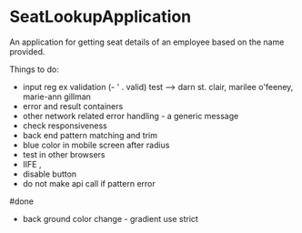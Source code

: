 # SeatLookupApplication
 An application for getting seat details of an employee based on the name provided.

Things to do: 
- input reg ex validation (- ' . valid) 
test --> darn st. clair, marilee o'feeney, marie-ann gillman 
- error and result containers
- other network related error handling - a generic message
- check responsiveness
- back end pattern matching and trim
- blue color in mobile screen after radius 
- test in other browsers
- IIFE ,
- disable button 
- do not make api call if pattern error 

#done 
- back ground color change - gradient 
 use strict
